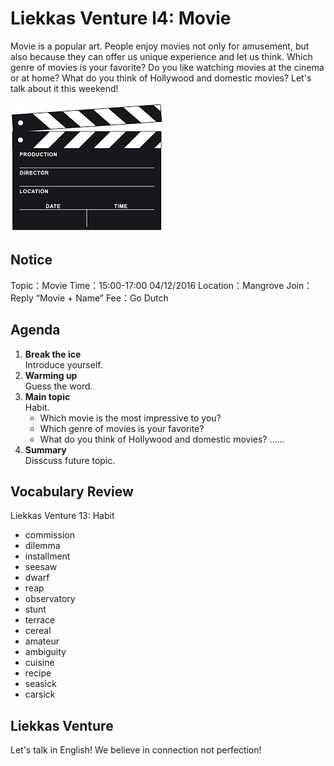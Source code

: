 
# Liekkas Venture l4: Movie

Movie is a popular art. People enjoy movies not only for amusement, 
but also because they can offer us unique experience and let us think.
Which genre of movies is your favorite?
Do you like watching movies at the cinema or at home?
What do you think of Hollywood and domestic movies?
Let's talk about it this weekend!


![habit](./images/movie.png "movie")

## Notice

Topic：Movie
Time：15:00-17:00 04/12/2016 
Location：Mangrove 
Join：Reply “Movie + Name” 
Fee：Go Dutch

## Agenda

1. **Break the ice**  
    Introduce yourself.
2. **Warming up**   
    Guess the word.
3. **Main topic**  
    Habit. 
    + Which movie is the most impressive to you?
    + Which genre of movies is your favorite?
    + What do you think of Hollywood and domestic movies?
    ......
4. **Summary**   
    Disscuss future topic.

## Vocabulary Review

Liekkas Venture 13: Habit 
- commission
- dilemma 
- installment
- seesaw
- dwarf
- reap
- observatory
- stunt
- terrace
- cereal
- amateur
- ambiguity
- cuisine
- recipe
- seasick
- carsick

## Liekkas Venture

Let's talk in English!
We believe in connection not perfection!
